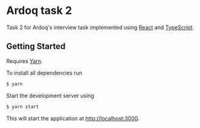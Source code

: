 # Ardoq task 2

Task 2 for Ardoq's interview task implemented using [React](https://reactjs.org/) and [TypeScript](https://www.typescriptlang.org/).

## Getting Started

Requires [Yarn](https://yarnpkg.com/).

To install all dependencies run
```bash
$ yarn
```

Start the development server using
```bash
$ yarn start
```

This will start the application at [http://localhost:3000](http://localhost:3000).